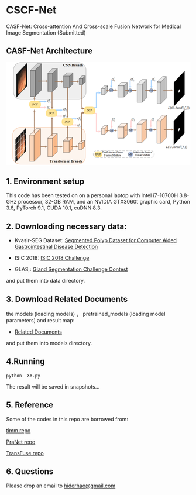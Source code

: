 # CSCF-Net

CASF-Net: Cross-attention And Cross-scale Fusion Network for Medical Image Segmentation (Submitted)

## CASF-Net Architecture 

![image](https://github.com/ZhengJianwei2/CASF-Net/blob/main/main.png)

## 1. Environment setup

This code has been tested on on a personal laptop with Intel i7-10700H 3.8-GHz processor, 32-GB RAM, and an NVIDIA GTX3060t graphic card, Python 3.6, PyTorch 9.1, CUDA 10.1, cuDNN 8.3.  

## 2. Downloading necessary data:
* Kvasir-SEG Dataset:
[Segmented Polyp Dataset for Computer Aided Gastrointestinal Disease Detection](https://datasets.simula.no/kvasir-seg/) 

* ISIC 2018:
[ISIC 2018 Challenge](https://challenge.isic-archive.com/landing/2018/)

* GLAS,:
[Gland Segmentation Challenge Contest](https://warwick.ac.uk/fac/cross_fac/tia/data/glascontest/) 

and put them into data directory.

## 3. Download Related Documents

the models (loading models) ， pretrained_models (loading model parameters)  and result map:

* [Related Documents](https://drive.google.com/drive/folders/1GKnAeVtbn_PjnRURQlRqua6vWu-S8nZI)

and put them into models directory.

## 4.Running

    python  XX.py
           
The result will be saved in snapshots...

## 5. Reference

Some of the codes in this repo are borrowed from:

[timm repo](https://github.com/rwightman/pytorch-image-models)

[PraNet repo](https://github.com/DengPingFan/PraNet)

[TransFuse repo](https://github.com/Rayicer/TransFuse)

## 6. Questions

Please drop an email to [hiderhao@gmail.com](hiderhao@gmail.com)
